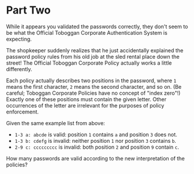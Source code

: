 # Part Two

While it appears you validated the passwords correctly, they don't seem to be
what the Official Toboggan Corporate Authentication System is expecting.

The shopkeeper suddenly realizes that he just accidentally explained the
password policy rules from his old job at the sled rental place down the
street! The Official Toboggan Corporate Policy actually works a little
differently.

Each policy actually describes two positions in the password, where `1` means
the first character, `2` means the second character, and so on. (Be careful; 
Toboggan Corporate Policies have no concept of "index zero"!) Exactly one of
these positions must contain the given letter. Other occurrences of the letter
are irrelevant for the purposes of policy enforcement.

Given the same example list from above:
- `1-3 a: abcde` is valid: position `1` contains `a` and position `3` does not.
- `1-3 b: cdefg` is invalid: neither position `1` nor position `3` contains `b`.
- `2-9 c: ccccccccc` is invalid: both position `2` and position `9` contain `c`.

How many passwords are valid according to the new interpretation of the policies?